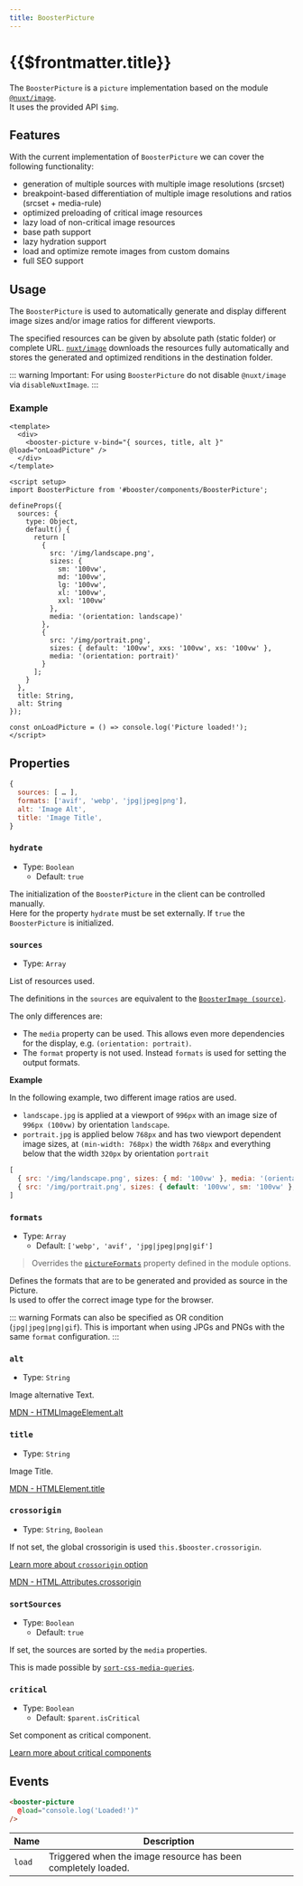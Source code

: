 ```yaml
---
title: BoosterPicture
---
```


# {{$frontmatter.title}}

The `BoosterPicture` is a `picture` implementation based on the module [`@nuxt/image`](https://image.nuxtjs.org/).  
It uses the provided API `$img`.

## Features

With the current implementation of `BoosterPicture` we can cover the following functionality:

- generation of multiple sources with multiple image resolutions (srcset)
- breakpoint-based differentiation of multiple image resolutions and ratios (srcset + media-rule)
- optimized preloading of critical image resources
- lazy load of non-critical image resources
- base path support
- lazy hydration support
- load and optimize remote images from custom domains
- full SEO support

## Usage

The `BoosterPicture` is used to automatically generate and display different image sizes and/or image ratios for different viewports.

The specified resources can be given by absolute path (static folder) or complete URL. [`nuxt/image`](https://image.nuxtjs.org/) downloads the resources fully automatically and stores the generated and optimized renditions in the destination folder.

::: warning
Important: For using `BoosterPicture` do not disable `@nuxt/image` via `disableNuxtImage`.
:::

### Example

````vue
<template>
  <div>
    <booster-picture v-bind="{ sources, title, alt }" @load="onLoadPicture" />
  </div>
</template>

<script setup>
import BoosterPicture from '#booster/components/BoosterPicture';

defineProps({
  sources: {
    type: Object,
    default() {
      return [
        {
          src: '/img/landscape.png',
          sizes: {
            sm: '100vw',
            md: '100vw',
            lg: '100vw',
            xl: '100vw',
            xxl: '100vw'
          },
          media: '(orientation: landscape)'
        },
        {
          src: '/img/portrait.png',
          sizes: { default: '100vw', xxs: '100vw', xs: '100vw' },
          media: '(orientation: portrait)'
        }
      ];
    }
  },
  title: String,
  alt: String
});

const onLoadPicture = () => console.log('Picture loaded!');
</script>

````

## Properties

````js
{
  sources: [ … ],
  formats: ['avif', 'webp', 'jpg|jpeg|png'],
  alt: 'Image Alt',
  title: 'Image Title',
}
````

### `hydrate`

- Type: `Boolean`
  - Default: `true`

The initialization of the `BoosterPicture` in the client can be controlled manually.  
Here for the property `hydrate` must be set externally.
If `true` the `BoosterPicture` is initialized.

### `sources`

- Type: `Array`

List of resources used.

The definitions in the `sources` are equivalent to the [`BoosterImage (source)`](/components/booster-image#source).

The only differences are:

- The `media` property can be used. This allows even more dependencies for the display, e.g. `(orientation: portrait)`.
- The `format` property is not used. Instead `formats` is used for setting the output formats.

**Example**

In the following example, two different image ratios are used.

- `landscape.jpg` is applied at a viewport of `996px` with an image size of `996px (100vw)` by orientation `landscape`.  
- `portrait.jpg` is applied below `768px` and has two viewport dependent image sizes, at `(min-width: 768px)` the width `768px` and everything below that the width `320px` by orientation `portrait`

````js
[
  { src: '/img/landscape.png', sizes: { md: '100vw' }, media: '(orientation: landscape)' },
  { src: '/img/portrait.png', sizes: { default: '100vw', sm: '100vw' }, media: '(orientation: portrait)' }
]
````

### `formats`

- Type: `Array`
  - Default: `['webp', 'avif', 'jpg|jpeg|png|gif']`

> Overrides the [`pictureFormats`](/guide/options#pictureformats) property defined in the module options.

Defines the formats that are to be generated and provided as source in the Picture.  
Is used to offer the correct image type for the browser.

::: warning
Formats can also be specified as OR condition (`jpg|jpeg|png|gif`). This is important when using JPGs and PNGs with the same `format` configuration.
:::

### `alt`

- Type: `String`

Image alternative Text.

[MDN - HTMLImageElement.alt](https://developer.mozilla.org/en-US/docs/Web/API/HTMLImageElement/alt)

### `title`

- Type: `String`

Image Title.

[MDN - HTMLElement.title](https://developer.mozilla.org/en-US/docs/Web/API/HTMLElement/title)

### `crossorigin`

- Type: `String`, `Boolean`

If not set, the global crossorigin is used `this.$booster.crossorigin`.

[Learn more about `crossorigin` option](https://basics.github.io/nuxt-booster/options#crossorigin)

[MDN - HTML.Attributes.crossorigin](https://developer.mozilla.org/en-US/docs/Web/HTML/Attributes/crossorigin)

### `sortSources`

- Type: `Boolean`
  - Default: `true`

If set, the sources are sorted by the `media` properties.

This is made possible by [`sort-css-media-queries`](https://www.npmjs.com/package/sort-css-media-queries).

### `critical`

- Type: `Boolean`
  - Default: `$parent.isCritical`

Set component as critical component.

[Learn more about critical components](/guide/usage#critical-prop-for-critical-components)

## Events

````html
<booster-picture 
  @load="console.log('Loaded!')" 
/>
````

| Name   | Description                                                   |
| ------ | ------------------------------------------------------------- |
| `load` | Triggered when the image resource has been completely loaded. |
